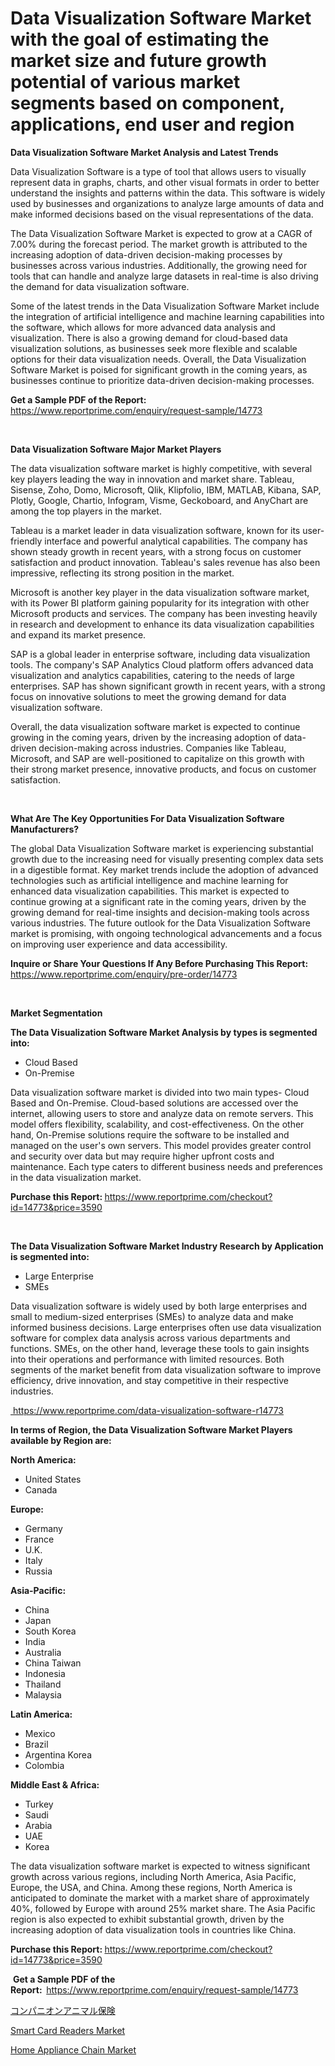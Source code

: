 <p><h1>Data Visualization Software Market with the goal of estimating the market size and future growth potential of various market segments based on component, applications, end user and region</h1></p><p><strong>Data Visualization Software Market Analysis and Latest Trends</strong></p>
<p><p>Data Visualization Software is a type of tool that allows users to visually represent data in graphs, charts, and other visual formats in order to better understand the insights and patterns within the data. This software is widely used by businesses and organizations to analyze large amounts of data and make informed decisions based on the visual representations of the data.</p><p>The Data Visualization Software Market is expected to grow at a CAGR of 7.00% during the forecast period. The market growth is attributed to the increasing adoption of data-driven decision-making processes by businesses across various industries. Additionally, the growing need for tools that can handle and analyze large datasets in real-time is also driving the demand for data visualization software.</p><p>Some of the latest trends in the Data Visualization Software Market include the integration of artificial intelligence and machine learning capabilities into the software, which allows for more advanced data analysis and visualization. There is also a growing demand for cloud-based data visualization solutions, as businesses seek more flexible and scalable options for their data visualization needs. Overall, the Data Visualization Software Market is poised for significant growth in the coming years, as businesses continue to prioritize data-driven decision-making processes.</p></p>
<p><strong>Get a Sample PDF of the Report:&nbsp;</strong> <a href="https://www.reportprime.com/enquiry/request-sample/14773">https://www.reportprime.com/enquiry/request-sample/14773</a></p>
<p>&nbsp;</p>
<p><strong>Data Visualization Software Major Market Players</strong></p>
<p><p>The data visualization software market is highly competitive, with several key players leading the way in innovation and market share. Tableau, Sisense, Zoho, Domo, Microsoft, Qlik, Klipfolio, IBM, MATLAB, Kibana, SAP, Plotly, Google, Chartio, Infogram, Visme, Geckoboard, and AnyChart are among the top players in the market.</p><p>Tableau is a market leader in data visualization software, known for its user-friendly interface and powerful analytical capabilities. The company has shown steady growth in recent years, with a strong focus on customer satisfaction and product innovation. Tableau's sales revenue has also been impressive, reflecting its strong position in the market.</p><p>Microsoft is another key player in the data visualization software market, with its Power BI platform gaining popularity for its integration with other Microsoft products and services. The company has been investing heavily in research and development to enhance its data visualization capabilities and expand its market presence.</p><p>SAP is a global leader in enterprise software, including data visualization tools. The company's SAP Analytics Cloud platform offers advanced data visualization and analytics capabilities, catering to the needs of large enterprises. SAP has shown significant growth in recent years, with a strong focus on innovative solutions to meet the growing demand for data visualization software.</p><p>Overall, the data visualization software market is expected to continue growing in the coming years, driven by the increasing adoption of data-driven decision-making across industries. Companies like Tableau, Microsoft, and SAP are well-positioned to capitalize on this growth with their strong market presence, innovative products, and focus on customer satisfaction.</p></p>
<p>&nbsp;</p>
<p><strong>What Are The Key Opportunities For Data Visualization Software Manufacturers?</strong></p>
<p><p>The global Data Visualization Software market is experiencing substantial growth due to the increasing need for visually presenting complex data sets in a digestible format. Key market trends include the adoption of advanced technologies such as artificial intelligence and machine learning for enhanced data visualization capabilities. This market is expected to continue growing at a significant rate in the coming years, driven by the growing demand for real-time insights and decision-making tools across various industries. The future outlook for the Data Visualization Software market is promising, with ongoing technological advancements and a focus on improving user experience and data accessibility.</p></p>
<p><strong>Inquire or Share Your Questions If Any Before Purchasing This Report:</strong> <a href="https://www.reportprime.com/enquiry/pre-order/14773">https://www.reportprime.com/enquiry/pre-order/14773</a></p>
<p>&nbsp;</p>
<p><strong>Market Segmentation</strong></p>
<p><strong>The Data Visualization Software Market Analysis by types is segmented into:</strong></p>
<p><ul><li>Cloud Based</li><li>On-Premise</li></ul></p>
<p><p>Data visualization software market is divided into two main types- Cloud Based and On-Premise. Cloud-based solutions are accessed over the internet, allowing users to store and analyze data on remote servers. This model offers flexibility, scalability, and cost-effectiveness. On the other hand, On-Premise solutions require the software to be installed and managed on the user's own servers. This model provides greater control and security over data but may require higher upfront costs and maintenance. Each type caters to different business needs and preferences in the data visualization market.</p></p>
<p><strong>Purchase this Report:&nbsp;</strong><a href="https://www.reportprime.com/checkout?id=14773&price=3590">https://www.reportprime.com/checkout?id=14773&price=3590</a></p>
<p>&nbsp;</p>
<p><strong>The Data Visualization Software Market Industry Research by Application is segmented into:</strong></p>
<p><ul><li>Large Enterprise</li><li>SMEs</li></ul></p>
<p><p>Data visualization software is widely used by both large enterprises and small to medium-sized enterprises (SMEs) to analyze data and make informed business decisions. Large enterprises often use data visualization software for complex data analysis across various departments and functions. SMEs, on the other hand, leverage these tools to gain insights into their operations and performance with limited resources. Both segments of the market benefit from data visualization software to improve efficiency, drive innovation, and stay competitive in their respective industries.</p></p>
<p><a href="https://www.reportprime.com/data-visualization-software-r14773">&nbsp;https://www.reportprime.com/data-visualization-software-r14773</a></p>
<p><strong>In terms of Region, the Data Visualization Software Market Players available by Region are:</strong></p>
<p>
    <p> <strong> North America: </strong>
        <ul>
            <li>United States</li>
            <li>Canada</li>
        </ul>
        </p> 
    <p> <strong> Europe: </strong>
        <ul>
            <li>Germany</li>
            <li>France</li>
            <li>U.K.</li>
            <li>Italy</li>
            <li>Russia</li>
        </ul>
        </p> 
    <p> <strong> Asia-Pacific: </strong>
        <ul>
            <li>China</li>
            <li>Japan</li>
            <li>South Korea</li>
            <li>India</li>
            <li>Australia</li>
            <li>China Taiwan</li>
            <li>Indonesia</li>
            <li>Thailand</li>
            <li>Malaysia</li>
        </ul>
        </p> 
    <p> <strong> Latin America: </strong>
        <ul>
            <li>Mexico</li>
            <li>Brazil</li>
            <li>Argentina Korea</li>
            <li>Colombia</li>
        </ul>
        </p> 
    <p> <strong> Middle East & Africa: </strong>
        <ul>
            <li>Turkey</li>
            <li>Saudi</li>
            <li>Arabia</li>
            <li>UAE</li>
            <li>Korea</li>
        </ul>
    </p>
    </p>
<p><p>The data visualization software market is expected to witness significant growth across various regions, including North America, Asia Pacific, Europe, the USA, and China. Among these regions, North America is anticipated to dominate the market with a market share of approximately 40%, followed by Europe with around 25% market share. The Asia Pacific region is also expected to exhibit substantial growth, driven by the increasing adoption of data visualization tools in countries like China.</p></p>
<p><strong>Purchase this Report: </strong><a href="https://www.reportprime.com/checkout?id=14773&price=3590">https://www.reportprime.com/checkout?id=14773&price=3590</a></p>
<p>&nbsp;<strong>Get a Sample PDF of the Report:&nbsp;&nbsp;</strong><a href="https://www.reportprime.com/enquiry/request-sample/14773">https://www.reportprime.com/enquiry/request-sample/14773</a></p>
<p><strong></strong></p>
<p><p><a href="https://github.com/TysonKub/Market-Research-Report-List-1/blob/main/282577681128.md">コンパニオンアニマル保険</a></p><p><a href="https://www.linkedin.com/pulse/smart-card-readers-market-share-evolution-growth-trends-2024-7t8nf?trackingId=yjq0iebzZ1tZfVvZNk21ZQ%3D%3D">Smart Card Readers Market</a></p><p><a href="https://www.linkedin.com/pulse/home-appliance-chain-market-exploring-share-trends-future-growth-hjfaf?trackingId=ENPLHYUvb%2B5SeoTR65qhRg%3D%3D">Home Appliance Chain Market</a></p></p>